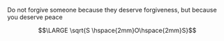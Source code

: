 Do not forgive someone because they deserve forgiveness, but because you deserve peace



$$\LARGE \sqrt{S \hspace{2mm}O\hspace{2mm}S}$$


